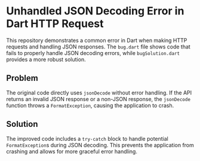 # Unhandled JSON Decoding Error in Dart HTTP Request

This repository demonstrates a common error in Dart when making HTTP requests and handling JSON responses.  The `bug.dart` file shows code that fails to properly handle JSON decoding errors, while `bugSolution.dart` provides a more robust solution.

## Problem
The original code directly uses `jsonDecode` without error handling. If the API returns an invalid JSON response or a non-JSON response,  the `jsonDecode` function throws a `FormatException`, causing the application to crash.

## Solution
The improved code includes a `try-catch` block to handle potential `FormatException`s during JSON decoding.  This prevents the application from crashing and allows for more graceful error handling.
